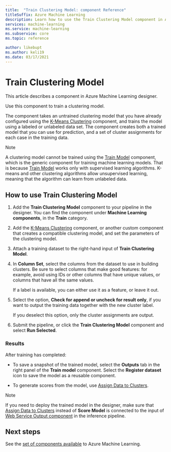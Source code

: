 ```yaml
---
title:  "Train Clustering Model: component Reference"
titleSuffix: Azure Machine Learning
description: Learn how to use the Train Clustering Model component in Azure Machine Learning to train clustering models.
services: machine-learning
ms.service: machine-learning
ms.subservice: core
ms.topic: reference

author: likebupt
ms.author: keli19
ms.date: 03/17/2021
---
```

# Train Clustering Model

This article describes a component in Azure Machine Learning designer.

Use this component to train a clustering model.

The component takes an untrained clustering model that you have already configured using the [K-Means Clustering](k-means-clustering.md) component, and trains the model using a labeled or unlabeled data set. The component creates both a trained model that you can use for prediction, and a set of cluster assignments for each case in the training data.

> [!NOTE]
> A clustering model cannot be trained using the [Train Model](train-model.md) component, which is the generic component for training machine learning models. That is because [Train Model](train-model.md) works only with supervised learning algorithms. K-means and other clustering algorithms allow unsupervised learning, meaning that the algorithm can learn from unlabeled data.  
  
## How to use Train Clustering Model  

1.  Add the **Train Clustering Model** component to your pipeline in the designer. You can find the component under **Machine Learning components**, in the **Train** category.  
  
2. Add the [K-Means Clustering](k-means-clustering.md) component, or another custom component that creates a compatible clustering model, and set the parameters of the clustering model.  
    
3.  Attach a training dataset to the right-hand input of **Train Clustering Model**.
  
5.  In **Column Set**, select the columns from the dataset to use in building clusters. Be sure to select columns that make good features: for example, avoid using IDs or other columns that have unique values, or columns that have all the same values.

    If a label is available, you can either use it as a feature, or leave it out.  
  
6. Select the option, **Check for append or uncheck for result only**, if you want to output the training data together with the new cluster label.

    If you deselect this option, only the cluster assignments are output. 

7. Submit the pipeline, or click the **Train Clustering Model** component and select **Run Selected**.  
  
### Results

After training has completed:

+ To save a snapshot of the trained model, select the **Outputs** tab in the right panel of the **Train model** component. Select the **Register dataset** icon to save the model as a reusable component.

+ To generate scores from the model, use [Assign Data to Clusters](assign-data-to-clusters.md).

> [!NOTE]
> If you need to deploy the trained model in the designer, make sure that [Assign Data to Clusters](assign-data-to-clusters.md) instead of **Score Model** is connected to the input of [Web Service Output component](web-service-input-output.md) in the inference pipeline.

## Next steps

See the [set of components available](module-reference.md) to Azure Machine Learning. 